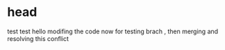 # head
test test 
hello 
modifing the code now for testing brach
, then merging and resolving this conflict 